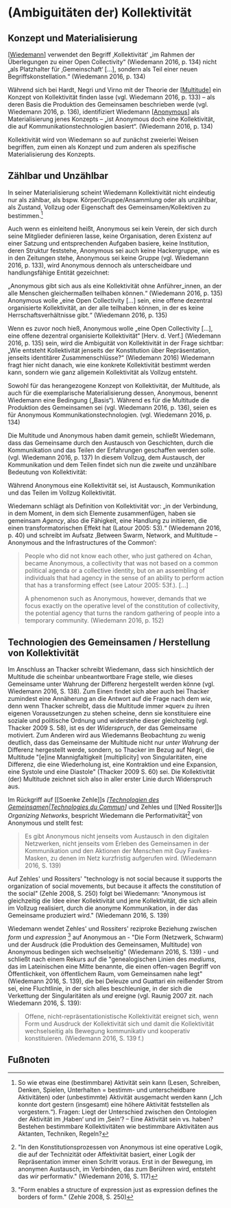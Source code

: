 # (Ambiguitäten der) Kollektivität

## Konzept und Materialisierung

[[Wiedemann]] verwendet den Begriff ‚Kollektivität‘ „im Rahmen der Überlegungen zu einer Open Collectivity“ (Wiedemann 2016, p. 134) nicht „als Platzhalter für ‚Gemeinschaft‘ […], sondern als Teil einer neuen Begriffskonstellation.“ (Wiedemann 2016, p. 134)

Während sich bei Hardt, Negri und Virno mit der Theorie der [[Multitude]] ein Konzept von Kollektivität finden lasse (vgl. Wiedemann 2016, p. 133) – als deren Basis die Produktion des Gemeinsamen beschrieben werde (vgl. Wiedemann 2016, p. 136), identifiziert Wiedemann [[Anonymous]] als Materialisierung jenes Konzepts – „ist Anonymous doch eine Kollektivität, die auf Kommunikationstechnologien basiert“. (Wiedemann 2016, p. 134)

Kollektivität wird von Wiedemann so auf zunächst zweierlei Weisen begriffen, zum einen als Konzept und zum anderen als spezifische Materialisierung des Konzepts.

## Zählbar und Unzählbar

In seiner Materialisierung scheint Wiedemann Kollektivität nicht eindeutig nur als zählbar, als bspw. Körper/Gruppe/Ansammlung oder als unzählbar, als Zustand, Vollzug oder Eigenschaft des Gemeinsamen/Kollektiven zu bestimmen.[^1] 

Auch wenn es einleitend heißt, Anonymous sei kein Verein, der sich durch seine Mitglieder definieren lasse, keine Organisation, deren Existenz auf einer Satzung und entsprechenden Aufgaben basiere, keine Institution, deren Struktur feststehe, Anonymous sei auch keine Hackergruppe, wie es in den Zeitungen stehe, Anonymous sei keine Gruppe (vgl. Wiedemann 2016, p. 133), wird Anonymous dennoch als unterscheidbare und handlungsfähige Entität gezeichnet:

„Anonymous gibt sich aus als eine Kollektivität ohne Anführer_innen, an der alle Menschen gleichermaßen teilhaben können.“ (Wiedemann 2016, p. 135) Anonymous wolle „eine Open Collectivity […] sein, eine offene dezentral organisierte Kollektivität, an der alle teilhaben können, in der es keine Herrschaftsverhältnisse gibt.“ (Wiedemann 2016, p. 135) 

Wenn es zuvor noch hieß, Anonymous wolle „eine Open Collectivity […], eine offene dezentral organisierte Kollektivität“ [Herv. d. Verf.] (Wiedemann 2016, p. 135) sein, wird die Ambiguität von Kollektivität in der Frage sichtbar: „Wie entsteht Kollektivität jenseits der Konstitution über Repräsentation, jenseits identitärer Zusammenschlüsse?“ (Wiedemann 2016) Wiedemann fragt hier nicht danach, wie eine konkrete Kollektivität bestimmt werden kann, sondern wie ganz allgemein Kollektivität als Vollzug entsteht.

Sowohl für das herangezogene Konzept von Kollektivität, der Multitude, als auch für die exemplarische Materialisierung dessen, Anonymous, benennt Wiedemann eine Bedingung („Basis“). Während es für die Multitude die Produktion des Gemeinsamen sei (vgl. Wiedemann 2016, p. 136), seien es für Anonymous Kommunikationstechnologien. (vgl. Wiedemann 2016, p. 134)

Die Multitude und Anonymous haben damit gemein, schließt Wiedemann, dass das Gemeinsame durch den Austausch von Geschichten, durch die Kommunikation und das Teilen der Erfahrungen geschaffen werden solle. (vgl. Wiedemann 2016, p. 137) In diesem Vollzug, dem Austausch, der Kommunikation und dem Teilen findet sich nun die zweite und unzählbare Bedeutung von Kollektivität:

Während Anonymous eine Kollektivität sei, ist Austausch, Kommunikation und das Teilen im Vollzug Kollektivität.

Wiedemann schlägt als Definition von Kollektivität vor: „in der Verbindung, in dem Moment, in dem sich Elemente zusammenfügen, haben sie gemeinsam _Agency_, also die Fähigkeit, eine Handlung zu initiieren, die einen transformatorischen Effekt hat (Latour 2005: 53).“ (Wiedemann 2016, p. 40) und schreibt im Aufsatz ‚Between Swarm, Network, and Multitude – Anonymous and the Infrastructures of the Common‘:

> People who did not know each other, who just gathered on 4chan, became Anonymous, a collectivity that was not based on a common political agenda or a collective identity, but on an assembling of individuals that had agency in the sense of an ability to perform action that has a transforming effect (see Latour 2005: 53f.). […]
> 
> A phenomenon such as Anonymous, however, demands that we focus exactly on the operative level of the constitution of collectivity, the potential agency that turns the random gathering of people into a temporary community. (Wiedemann 2016, p. 152)

## Technologien des Gemeinsamen / Herstellung von Kollektivität

Im Anschluss an Thacker schreibt Wiedemann, dass sich hinsichtlich der Multitude die scheinbar unbeantwortbare Frage stelle, wie dieses Gemeinsame unter Wahrung der Differenz hergestellt werden könne (vgl. Wiedemann 2016, S. 138). Zum Einen findet sich aber auch bei Thacker zumindest eine Annäherung an die Antwort auf die Frage nach dem _wie_, denn wenn Thacker schreibt, dass die Multitude immer »quer« zu ihren eigenen Voraussetzungen zu stehen scheine, denn sie konstituiere eine soziale und politische Ordnung und widerstehe dieser gleichzeitig (vgl. Thacker 2009 S. 58), ist es der  _Widerspruch_, der das Gemeinsame motiviert. Zum Anderen wird aus Wiedemanns Beobachtung zu wenig deutlich, dass das Gemeinsame der Multitude nicht nur _unter Wahrung_ der Differenz hergestellt werde, sondern, so Thacker im Bezug auf Negri, die Multitude "[e]ine Mannigfaltigkeit [multiplicity] von Singularitäten, eine Differenz, die eine Wiederholung ist, eine Kontraktion und eine Expansion, eine Systole und eine Diastole" (Thacker 2009 S. 60) sei.
Die Kollektivität (der) Multitude zeichnet sich also in aller erster Linie durch Widerspruch aus.

Im Rückgriff auf [[Soenke Zehle]]s _[[Technologien des Gemeinsamen|Technologies du Commun]]_ und Zehles und [[Ned Rossiter]]s _Organizing Networks_, bespricht Wiedemann die Performativität[^2] von Anonymous und stellt fest: 
> Es gibt Anonymous nicht jenseits vom Austausch in den digitalen Netzwerken, nicht jenseits vom Erleben des Gemeinsamen in der Kommunikation und den Aktionen der Menschen mit Guy Fawkes-Masken, zu denen im Netz kurzfristig aufgerufen wird. (Wiedemann 2016, S. 139)

Auf Zehles' und Rossiters' "technology is not social because it supports the organization of social movements, but because it affects the constitution of the social" (Zehle 2008, S. 250) folgt bei Wiedemann: "Anonymous ist gleichzeitig die Idee einer Kollektivität und jene Kollektivität, die sich allein im Vollzug realisiert, durch die anonyme Kommunikation, in der das Gemeinsame produziert wird." (Wiedemann 2016, S. 139)

Wiedemann wendet Zehles' und Rossiters' reziproke Beziehung zwischen _form_ und _expression_ [^3] auf Anonymous an - "Die Form (Netzwerk, Schwarm) und der Ausdruck (die Produktion des Gemeinsamen, Multitude) von Anonymous bedingen sich wechselseitig" (Wiedemann 2016, S. 139) - und schließt nach einem Rekurs auf die "genealogischen Linien des _mediums_, das im Lateinischen eine Mitte benannte, die einen offen-vagen Begriff von Öffentlichkeit, von öffentlichem Raum, vom Gemeinsamen nahe legt" (Wiedemann 2016, S. 139), die bei Deleuze und Guattari ein reißender Strom sei, eine Fluchtlinie, in der sich alles beschleunige, in der sich die Verkettung der Singularitäten als _und_ ereigne (vgl. Raunig 2007 zit. nach Wiedemann 2016, S. 139):
> Offene, nicht-repräsentationistische Kollektivität ereignet sich, wenn Form und Ausdruck der Kollektivität sich und damit die Kollektivität wechselseitig als Bewegung kommunikativ und kooperativ konstituieren. (Wiedemann 2016, S. 139 f.)

## Fußnoten

[^1]: So wie etwas eine (bestimmbare) Aktivität sein kann (Lesen, Schreiben, Denken, Spielen, Unterhalten = bestimm- und unterscheidbare Aktivitäten) oder (unbestimmte) Aktivität ausgemacht werden kann („Ich konnte dort gestern (insgesamt) eine höhere Aktivität feststellen als vorgestern.“). Fragen: Liegt der Unterschied zwischen den Ontologien der Aktivität im ‚Haben‘ und im ‚Sein‘? – Eine Aktivität sein vs. haben? Bestehen bestimmbare Kollektivitäten wie bestimmbare Aktivitäten aus Aktanten, Techniken, Regeln?
[^2]: "In den Konstitutionsprozessen von Anonymous ist eine operative Logik, die auf der Technizität oder Affektivität basiert, einer Logik der Repräsentation immer einen Schritt voraus. Erst in der Bewegung, im anonymen Austausch, im Verbinden, das zum Berühren wird, entsteht das _wir_ performativ." (Wiedemann 2016, S. 117)
[^3]: "Form enables a structure of expression just as expression defines the borders of form."  (Zehle 2008, S. 250)


[//begin]: # "Autogenerated link references for markdown compatibility"
[Wiedemann]: Wiedemann.md "Carolin Wiedemann"
[Multitude]: Multitude.md "Multitude"
[Anonymous]: Anonymous.md "Anonymous"
[Technologien des Gemeinsamen|Technologies du Commun]: <Technologien des Gemeinsamen.md> "Technologien des Gemeinsamen"
[//end]: # "Autogenerated link references"